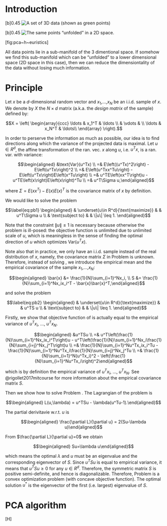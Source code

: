 Introduction
============

[b]<span>0.45</span> ![A set of 3D data (shown as green
points)](set_of_3d_points.jpg "fig:")

[b]<span>0.45</span> ![The same points “unfolded” in a 2D
space.](set_of_2d_points.jpg "fig:")

[fig:pca~h~euristics]

All data points lie in a sub-manifold of the 3 dimentional space. If
somehow we find this sub-manifold which can be “unfolded” to a lower
dimensional space (2D space in this case), then we can reduce the
dimensiontality of the data without losing much information.

Principle
=========

Let $x$ be a $d$-dimensional random vector and $x_1$,...,$x_N$ be an
i.i.d. sample of $x$. We denote by $X$ the $N\times d$ matrix (a.k.a.
the *design matrix* of the sample) defined by:

$$X = \left( \begin{array}{ccc}
   \ldots & x_1^T & \ldots \\
    & \vdots & \\
   \ldots & x_N^T & \ldots\\
  \end{array} \right).$$

In order to perserve the information as much as possible, our idea is to
find directions along which the variance of the projected data is
maximal. Let $u\in R^d$, the affine transformation of the ran. vec. $x$
along $u$, i.e. $u^Tx$, is a ran. var. with variance:

$$\begin{aligned}
  &\text{Var}(u^Tx) \\
  =& E\left((u^Tx)^2\right) - E\left(u^Tx\right)^2 \\
  =& E\left(u^Txx^Tu\right) - E\left(u^Tx\right)E\left(x^Tu\right) \\
  =& u^TE\left(xx^T\right)u - u^TE\left(x\right)E\left(x\right)^Tu \\
  =& u^T\Sigma u,\end{aligned}$$

where $\Sigma=E\left(xx^T\right)-E\left(x\right)E\left(x\right)^T$ is
the covariance matrix of $x$ by definition.

We would like to solve the problem

$$\label{eq:pb1}
\begin{aligned}
& \underset{u\in R^d}{\text{maximize}}
& & u^T\Sigma u \\
& \text{subject to}
& & \|u\| \leq 1.
\end{aligned}$$

Note that the constraint $\|u\| \leq 1$ is necessary because otherwise
the problem is ill-posed: the objective function is unlimited due to
unlimited scale of $u$, which is meaningless in the sense of finding the
optimal direction of $u$ which optimizes $\text{Var}(u^Tx)$.

Note also that in practice, we only have an i.i.d. sample instead of the
real distribution of $x$, namely, the covariance matrix $\Sigma$ in
Problem is unknown. Therefore, instead of solving , we introduce the
empirical mean and the empirical covariance of the sample
$x_1$,...,$x_N$:

$$\begin{aligned}
  \bar{x} &= \frac{1}{N}\sum_{i=1}^Nx_i, \\
  S &= \frac{1}{N}\sum_{i=1}^Nx_ix_i^T - \bar{x}\bar{x}^T,\end{aligned}$$

and solve the problem

$$\label{eq:pb2}
\begin{aligned}
& \underset{u\in R^d}{\text{maximize}}
& & u^TS u \\
& \text{subject to}
& & \|u\| \leq 1.
\end{aligned}$$

Firstly, we show that objective function of is actually equal to the
empirical variance of $u^Tx_i$, ..., $u^Tx_N$.

$$\begin{aligned}
  &u^TSu \\
  =& u^T\left(\frac{1}{N}\sum_{i=1}^Nx_ix_i^T\right)u - u^T\left(\frac{1}{N}\sum_{i=1}^Nx_i\frac{1}{N}\sum_{i=j}^Nx_j^T\right)u \\
  =& \frac{1}{N}\sum_{i=1}^Nu^Tx_ix_i^Tu - \frac{1}{N}\sum_{i=1}^Nu^Tx_i\frac{1}{N}\sum_{i=j}^Nx_j^Tu \\
  =& \frac{1}{N}\sum_{i=1}^N(u^Tx_i)^2 - \left(\frac{1}{N}\sum_{i=1}^Nu^Tx_i\right)^2\end{aligned}$$

which is by definition the empirical variance of $u^Tx_i$, ...,
$u^Tx_N$. See @rigollet2017mitcourse for more information about the
empirical covariance matrix $S$.

Then we show how to solve Problem . The Lagrangian of the problem is

$$\begin{aligned}
  L(u,\lambda) = u^TSu - \lambda(u^Tu-1).\end{aligned}$$

The partial derivitavie w.r.t. $u$ is

$$\begin{aligned}
  \frac{\partial L}{\partial u} = 2(Su-\lambda u)\end{aligned}$$

From $\frac{\partial L}{\partial u}=0$ we obtain

$$\begin{aligned}
  Su=\lambda u\end{aligned}$$

which means the optimal $\lambda$ and $u$ must be an eigenvalue and the
corresponding eigenvector of $S$. Since $u^TSu$ is equal to empirical
variance, it means that $u^TSu\geq0$ for any $u\in R^d$. Therefore, the
symmetric matrix $S$ is positive semi-definite, and hence is
diagonalizable. Therefore, Problem is a convex optimization problem
(with concave objective function). The optimal solution $u^*$ is the
eigenvector of the first (i.e. largest) eigenvalue of $S$.

PCA algorithm
=============

[H]
